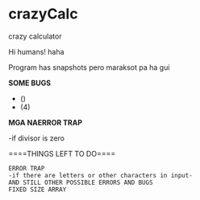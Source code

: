 # crazyCalc
crazy calculator

Hi humans! haha

  Program has snapshots pero maraksot pa ha gui
  
 ****SOME BUGS****   
 
   - ()  
   - (4)
   
 ****MGA NAERROR TRAP****    
 
  -if divisor is zero
    
  ====THINGS LEFT TO DO====
  
    ERROR TRAP 
    -if there are letters or other characters in input-
    AND STILL OTHER POSSIBLE ERRORS AND BUGS
    FIXED SIZE ARRAY
